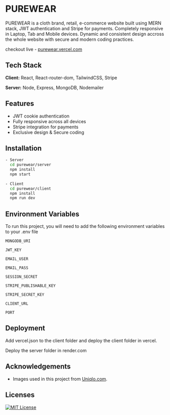 
# PUREWEAR

PUREWEAR is a cloth brand, retail, e-commerce website built using MERN stack, JWT authentication and Stripe for payments.
Completely responsive in Laptop, Tab and Mobile devices. Dynamic and consistent design accross the whole website with secure and modern coding practices.

checkout live - [purewear.vercel.com](https://purewear.vercel.app/)



## Tech Stack

**Client:** React, React-router-dom, TailwindCSS, Stripe

**Server:** Node, Express, MongoDB, Nodemailer


## Features

- JWT cookie authentication
- Fully responsive across all devices
- Stripe integration for payments
- Exclusive design & Secure coding


## Installation

```bash
- Server
  cd purewear/server
  npm install
  npm start
  
- Client
  cd purewear/client
  npm install
  npm run dev
```
    
## Environment Variables

To run this project, you will need to add the following environment variables to your .env file

`MONGODB_URI`

`JWT_KEY` 

`EMAIL_USER`

`EMAIL_PASS`

`SESSION_SECRET` 

`STRIPE_PUBLISHABLE_KEY`

`STRIPE_SECRET_KEY` 

`CLIENT_URL`

`PORT`



## Deployment

Add vercel.json to the client folder and deploy the client folder in vercel. 

Deploy the server folder in render.com


## Acknowledgements

 - Images used in this project from [Uniqlo.com](https://www.uniqlo.com/in/en/).


## Licenses

[![MIT License](https://img.shields.io/badge/License-MIT-green.svg)](https://choosealicense.com/licenses/mit/)


